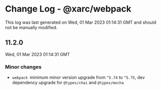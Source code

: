 # Change Log - @xarc/webpack

This log was last generated on Wed, 01 Mar 2023 01:14:31 GMT and should not be manually modified.

## 11.2.0
Wed, 01 Mar 2023 01:14:31 GMT

### Minor changes

- `webpack `minimum minor version upgrade from `^5.74` to `^5.75`, dev dependency upgrade for `@types/chai` and  `@types/mocha`

